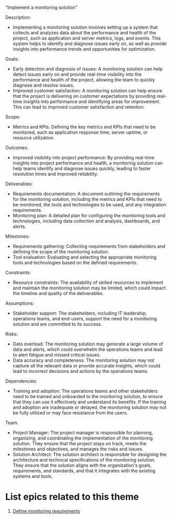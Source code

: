 "Implement a monitoring solution"

Description: 
- Implementing a monitoring solution involves setting up a system that collects and analyzes data about the 
performance and health of the project, such as application and server metrics, logs, and events. This system helps to 
identify and diagnose issues early on, as well as provide insights into performance trends and opportunities for 
optimization.


Goals: 
- Early detection and diagnosis of issues: A monitoring solution can help detect issues early on and provide real-time 
visibility into the performance and health of the project, allowing the team to quickly diagnose and resolve issues.
- Improved customer satisfaction: A monitoring solution can help ensure that the project is delivering on customer 
expectations by providing real-time insights into performance and identifying areas for improvement. This can lead to 
improved customer satisfaction and retention.

Scope: 
- Metrics and KPIs: Defining the key metrics and KPIs that need to be monitored, such as application response time, 
server uptime, or resource utilization.

Outcomes: 
- Improved visibility into project performance: By providing real-time insights into project performance and health, a 
monitoring solution can help teams identify and diagnose issues quickly, leading to faster resolution times and 
improved reliability.

Deliverables: 
- Requirements documentation: A document outlining the requirements for the monitoring solution, including the metrics 
and KPIs that need to be monitored, the tools and technologies to be used, and any integration requirements.
- Monitoring plan: A detailed plan for configuring the monitoring tools and technologies, including data collection and 
analysis, dashboards, and alerts.

Milestones: 
- Requirements gathering: Collecting requirements from stakeholders and defining the scope of the monitoring solution.
- Tool evaluation: Evaluating and selecting the appropriate monitoring tools and technologies based on the defined 
requirements.

Constraints: 
- Resource constraints: The availability of skilled resources to implement and maintain the monitoring solution may be 
limited, which could impact the timeline and quality of the deliverables.

Assumptions: 
- Stakeholder support: The stakeholders, including IT leadership, operations teams, and end-users, support the need for 
a monitoring solution and are committed to its success.

Risks: 
- Data overload: The monitoring solution may generate a large volume of data and alerts, which could overwhelm the 
operations teams and lead to alert fatigue and missed critical issues.
- Data accuracy and completeness: The monitoring solution may not capture all the relevant data or provide accurate
insights, which could lead to incorrect decisions and actions by the operations teams.

Dependencies: 
- Training and adoption: The operations teams and other stakeholders need to be trained and onboarded to the monitoring 
solution, to ensure that they can use it effectively and understand its benefits. If the training and adoption are 
inadequate or delayed, the monitoring solution may not be fully utilized or may face resistance from the users.

Team: 
- Project Manager: The project manager is responsible for planning, organizing, and coordinating the implementation of 
the monitoring solution. They ensure that the project stays on track, meets the milestones and objectives, and 
manages the risks and issues.
- Solution Architect: The solution architect is responsible for designing the architecture and technical 
specifications of the monitoring solution. They ensure that the solution aligns with the organization's goals, 
requirements, and standards, and that it integrates with the existing systems and tools.

# List epics related to this theme
1. [Define monitoring requirements](../theme_1/initiatives/epics3_template.md)